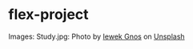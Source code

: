 # flex-project


Images:
Study.jpg: Photo by <a href="https://unsplash.com/@imkirk?utm_source=unsplash&utm_medium=referral&utm_content=creditCopyText">Iewek Gnos</a> on <a href="https://unsplash.com/photos/hhUx08PuYpc?utm_source=unsplash&utm_medium=referral&utm_content=creditCopyText">Unsplash</a>
  